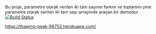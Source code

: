 Bu proje, parametre olarak verilen iki tam sayının farkını ve toplamını yine parametre olarak verilen iki tam sayı arrayinde arayan bir demodur.
[![Build Status](https://travis-ci.org/eyuksekkolasin/myDemoApp2.svg?branch=master)](https://travis-ci.org/eyuksekkolasin/myDemoApp2)

https://thawing-peak-98753.herokuapp.com/